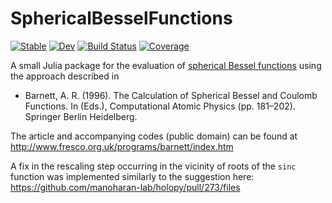 # SphericalBesselFunctions

[![Stable](https://img.shields.io/badge/docs-stable-blue.svg)](https://jagot.github.io/SphericalBesselFunctions.jl/stable/)
[![Dev](https://img.shields.io/badge/docs-dev-blue.svg)](https://jagot.github.io/SphericalBesselFunctions.jl/dev/)
[![Build Status](https://github.com/jagot/SphericalBesselFunctions.jl/actions/workflows/CI.yml/badge.svg?branch=main)](https://github.com/jagot/SphericalBesselFunctions.jl/actions/workflows/CI.yml?query=branch%3Amain)
[![Coverage](https://codecov.io/gh/jagot/SphericalBesselFunctions.jl/branch/main/graph/badge.svg)](https://codecov.io/gh/jagot/SphericalBesselFunctions.jl)

A small Julia package for the evaluation of [spherical Bessel
functions](https://dlmf.nist.gov/10#PT4) using the approach described
in

- Barnett, A. R. (1996). The Calculation of Spherical Bessel and
  Coulomb Functions. In (Eds.), Computational Atomic Physics
  (pp. 181–202). Springer Berlin Heidelberg.

The article and accompanying codes (public domain) can be found at
http://www.fresco.org.uk/programs/barnett/index.htm

A fix in the rescaling step occurring in the vicinity of roots of the
`sinc` function was implemented similarly to the suggestion here:
https://github.com/manoharan-lab/holopy/pull/273/files
